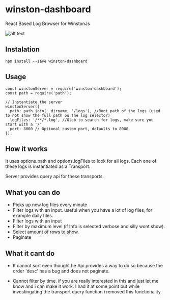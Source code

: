 # winston-dashboard

React Based Log Browser for WinstonJs

![alt text](https://raw.githubusercontent.com/spearmootz/winston-dashboard/gh-pages/winston-dashboard.png)

## Instalation

`npm install --save winston-dashboard`

## Usage

```
const winstonServer = require('winston-dashboard');
const path = require('path');

// Instantiate the server
winstonServer({
  path: path.join(__dirname, '/logs'), //Root path of the logs (used to not show the full path on the log selector)
  logFiles: '/**/*.log', //Glob to search for logs, make sure you start with a '/'
  port: 8000 // Optional custom port, defaults to 8000
});
```

## How it works

It uses options.path and options.logFiles to look for all logs.
Each one of these logs is instantiated as a Transport.

Server provides query api for these transports.

## What you can do

* Picks up new log files every minute
* Filter logs with an input. useful when you have a lot of log files, for example daily files.
* Filter logs with an input
* Filter by maximum level (if Info is selected verbose and silly wont show).
* Select amount of rows to show.
* Paginate

## What it cant do

* It cannot sort even thought he Api provides a way to do so because the order 'desc' has a bug and does not paginate.

* Cannot filter by time. if you are really interested in this and just let me know and i can make it work. I had it at some point but while investingating the transport query function i removed this functionality.
